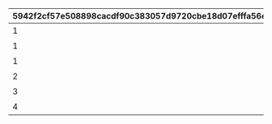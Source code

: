 |5942f2cf57e508898cacdf90c383057d9720cbe18d07efffa56ef7fc41d7314a|8a740aefa1023d713160f6e9be039b25debf5ea59b80f32b29b592b6de3a63db|66084475ab622dc682d85b8494f336ab0f987ec2d16bb2e0913e91cbd2886e12|cd51f209354090963fafeaea5e663a82d464aa691722bfb1d3702e1704477f67|5487600a51920c40161f52b6824b522defc3b960534b14b59fea587ede2a0c52|0bf4b00e36a4ca4c9d32c714f9c62a8590e375249bc0a723797ad1c96eb0d682|1fc24deac379bcd515223401f23c8817313a4d71565107ed94de85f407b712cc|37b988bf0a3b59dc99b21bda0d601d7ce0f0f7cd79fa5c9940e54fd466fb5b8e|d1ed1aae7f6c8643298880afc0432bd5dc77c5d73633f441a0cd34f392135a49|ea53f91e88b0473760159ba838cd8580e70c7de02a1af5e86bf029bf1947bb98|
| --- | --- | --- | --- | --- | --- | --- | --- | --- | --- |
|1|bgm_M61|0|101|0|bgm_M61_00|11001|アストライア大陸|11017|1|
|1|bgm_M61|0|0|0|bgm_M61|4001|ダンジョンマップ|4004|2|
|1||0|0|0||7001|イベントマップ|7008|3|
|2|bgm_M179|0|102|0|bgm_M179_00|11018|エルピス島|11062|4|
|3|bgm_MC001|1|103|322|bgm_MC001|11063|ジオ・\nテオゴニア|11066|5|
|4|bgm_MC079|1|104|324|bgm_MC079|11067|ジオ・\nゲヘナ|11072|6|